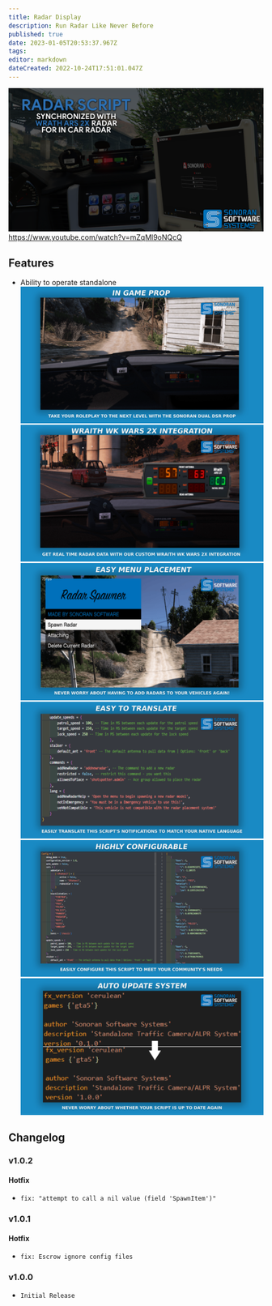 ```yaml
---
title: Radar Display 
description: Run Radar Like Never Before
published: true
date: 2023-01-05T20:53:37.967Z
tags: 
editor: markdown
dateCreated: 2022-10-24T17:51:01.047Z
---
```


![rada1.png](/radar/rada1.png)
https://www.youtube.com/watch?v=mZqMl9oNQcQ

## Features
- Ability to operate standalone
![in_game_prop_radar.png](/radar/in_game_prop_radar.png)
![wraith_integration_radar.png](/radar/wraith_integration_radar.png)
![menu_placement_radar.png](/radar/menu_placement_radar.png)
![easy_translate_radar.png](/radar/easy_translate_radar.png)
![highly_config_radar.png](/radar/highly_config_radar.png)
![auto-update-feature.png](/speed-camera/auto-update-feature.png)
## Changelog
### v1.0.2
#### Hotfix
- `fix: "attempt to call a nil value (field 'SpawnItem')"`

### v1.0.1
#### Hotfix
- `fix: Escrow ignore config files`
### v1.0.0
- `Initial Release`
